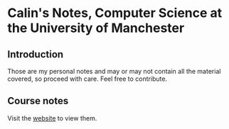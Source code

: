 # Calin's Notes, Computer Science at the University of Manchester

## Introduction

Those are my personal notes and may or may not contain all the material covered, so proceed with care.
Feel free to contribute.

## Course notes

Visit the [website](https://ilie.io/uom-notes) to view them.
